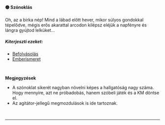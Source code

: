 #### 🟡 Szónoklás

Oh, az a birka nép! Mind a lábad előtt hever, mikor súlyos gondokkal tépelődve, mégis erős akarattal arcodon kilépsz eléjük a napfényre és lángra gyújtod lelküket...

##### Kiterjeszti ezeket:
- [Befolyásolás](../kepzettsegek/befolyasolas.md)
- [Emberismeret](../kepzettsegek/emberismeret.md)

<br />

**Megjegyzések**

- A szónoklat sikerét nagyban növelni képes a hallgatóság nagy száma. Hogy mennyire, azt ne próbadobás, hanem szóbeli játék és a KM döntse el.
- Az agitátor-jellegű megmozdulások is ide tartoznak.

<br />

---
